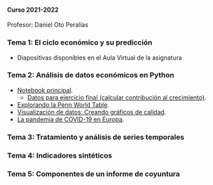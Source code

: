 #### Curso 2021-2022

Profesor: Daniel Oto Peralías

### Tema 1: El ciclo económico y su predicción

* Diapositivas disponibles en el Aula Virtual de la asignatura

### Tema 2: Análisis de datos económicos en Python

* [Notebook principal](https://github.com/otoperalias/Coyuntura/blob/main/clases/Tema2_I.ipynb).
  * [Datos para ejercicio final (calcular contribución al crecimiento)](https://github.com/otoperalias/Coyuntura/blob/main/clases/datos/tabcntr.xlsx).
* [Explorando la Penn World Table](https://github.com/otoperalias/Coyuntura/blob/main/clases/Tema2_ExplorandoPWT.ipynb).
* [Visualización de datos: Creando gráficos de calidad](https://github.com/otoperalias/Coyuntura/blob/main/clases/Tema2_Visualizacion.ipynb).
* [La pandemia de COVID-19 en Europa](https://github.com/otoperalias/Coyuntura/blob/main/clases/Tema2_Pandemia_COVID19_Europa.ipynb).

### Tema 3: Tratamiento y análisis de series temporales

### Tema 4: Indicadores sintéticos

### Tema 5: Componentes de un informe de coyuntura


